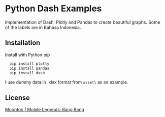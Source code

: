 
# Python Dash Examples

Implementation of Dash, Plotly and Pandas to create beautiful graphs.
Some of the labels are in Bahasa Indonesia.



## Installation

Install with Python pip

```bash
  pip install plotly
  pip install pandas
  pip install dash
```
I use dummy data in .xlsx format from ` asset\ ` as an example.
## License

[Moonton | Mobile Legends: Bang Bang](https://m.mobilelegends.com/en)

